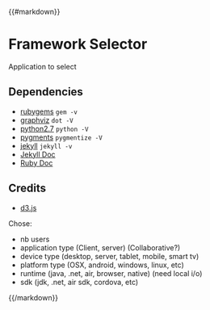 {{#markdown}}
# Framework Selector

Application to select

## Dependencies

* [rubygems](http://rubygems.org/) `gem -v`
* [graphviz](http://graphviz.org/) `dot -V`
* [python2.7](http://python.org/) `python -V`
* [pygments](http://pygments.org/) `pygmentize -V`
* [jekyll](http://jekyllrb.com/) `jekyll -v`
* [Jekyll Doc](http://www.rdoc.info/github/mojombo/jekyll/frames/Jekyll)
* [Ruby Doc](http://www.rdoc.info/github/)

## Credits

* [d3.js](http://d3js.org/)

Chose:
* nb users
* application type (Client, server) (Collaborative?)
* device type (desktop, server, tablet, mobile, smart tv)
* platform type (OSX, android, windows, linux, etc)
* runtime (java, .net, air, browser, native) (need local i/o)
* sdk (jdk, .net, air sdk, cordova, etc)

{{/markdown}}
